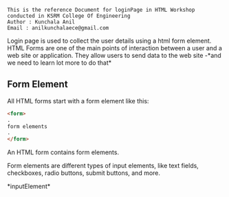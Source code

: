 ```
This is the reference Document for loginPage in HTML Workshop conducted in KSRM College Of Engineering
Author : Kunchala Anil
Email : anilkunchalaece@gmail.com
```
<p>
Login page is used to collect the user details using a html form element.
HTML Forms are one of the main points of interaction between a user and a web site or application.
They allow users to send data to the web site -*and we need to learn lot more to do that*
</p>

**Form Element**
--
All HTML forms start with a form element like this:

```html
<form>
.
form elements
.
</form>
```
<p>
An HTML form contains form elements.

Form elements are different types of input elements, like text fields, checkboxes, radio buttons, submit buttons, and more.<br>
</p>
*inputElement*
